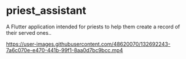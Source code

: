 # priest_assistant

A Flutter application intended for priests to help them create a record of their served ones..




https://user-images.githubusercontent.com/48620070/132692243-7a6c070e-e470-441b-99f1-8aa0d7bc9bcc.mp4





